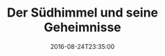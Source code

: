 ---
date: '2016-08-24T23:35:00'
talk_date: '1988-09-05T19:30:00'
talk_speakers:
  speaker1:
    name: Christian Ziehten, Bad Kreuznach
title: Der Südhimmel und seine Geheimnisse
---